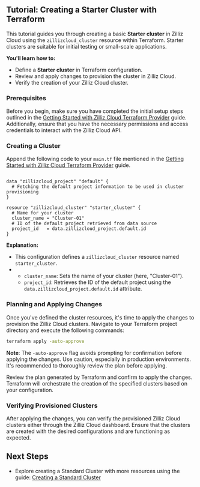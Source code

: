 ## Tutorial: Creating a Starter Cluster with Terraform

This tutorial guides you through creating a basic **Starter cluster** in Zilliz Cloud using the `zillizcloud_cluster` resource within Terraform. Starter clusters are suitable for initial testing or small-scale applications.

**You'll learn how to:**

- Define a **Starter cluster** in Terraform configuration.
- Review and apply changes to provision the cluster in Zilliz Cloud.
- Verify the creation of your Zilliz Cloud cluster.

### Prerequisites

Before you begin, make sure you have completed the initial setup steps outlined in the [Getting Started with Zilliz Cloud Terraform Provider](./get-start.md) guide. Additionally, ensure that you have the necessary permissions and access credentials to interact with the Zilliz Cloud API.

### Creating a Cluster

Append the following code to your `main.tf` file mentioned in the [Getting Started with Zilliz Cloud Terraform Provider](./get-start.md) guide.


```hcl

data "zillizcloud_project" "default" {
  # Fetching the default project information to be used in cluster provisioning
}

resource "zillizcloud_cluster" "starter_cluster" {
  # Name for your cluster
  cluster_name = "Cluster-01"
  # ID of the default project retrieved from data source
  project_id   = data.zillizcloud_project.default.id 
}

```


**Explanation:**

- This configuration defines a `zillizcloud_cluster` resource named `starter_cluster`.
- * `cluster_name`: Sets the name of your cluster (here, "Cluster-01").
  * `project_id`: Retrieves the ID of the default project using the `data.zillizcloud_project.default.id` attribute.

### Planning and Applying Changes

Once you've defined the cluster resources, it's time to apply the changes to provision the Zilliz Cloud clusters. Navigate to your Terraform project directory and execute the following commands:

```bash
terraform apply -auto-approve
```

**Note**: The `-auto-approve` flag avoids prompting for confirmation before applying the changes. Use caution, especially in production environments. It's recommended to thoroughly review the plan before applying.

Review the plan generated by Terraform and confirm to apply the changes. Terraform will orchestrate the creation of the specified clusters based on your configuration.

### Verifying Provisioned Clusters

After applying the changes, you can verify the provisioned Zilliz Cloud clusters either through the Zilliz Cloud dashboard. Ensure that the clusters are created with the desired configurations and are functioning as expected.

## Next Steps
- Explore creating a Standard Cluster with more resources using the guide: [Creating a Standard Cluster](./create-a-standard-cluster.md)

